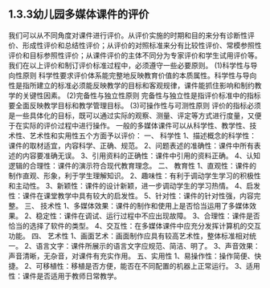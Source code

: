 ## 1.3.3幼儿园多媒体课件的评价
我们可以从不同角度对课件进行评价。从评价实施的时期和目的来分有诊断性评价、形成性评价和总结性评价；从评价的对照标准来分有比较性评价、常模参照性评价和目标参照性评价；从课件评价的主体不同分为专家评价和学生试用评价等。我们在以上评价和制订评价标准过程中，必须遵守一些必要原则。
(1)科学性与导向性原则
科学性要求评价体系能完整地反映教育价值的本质属性。科学性与导向性是指所建立的标准必须能反映教学的目标和客观规律，课件能抓住影响和制约教学的关键性因素。
(2)完备性与独立性原则
完备性与独立性是指评价标准中的指标要全面反映教学目标和教学管理目标。 
(3)可操作性与可测性原则 
评价的指标必须是一些具体化的目标，既可以通过实际的观察、测量、评定等方式进行度量，又便于在实际的评价过程中进行操作。
一般的多媒体课件可以从科学性、教学性、技术性、艺术性和实用性五个方面予以评价：
一、 科学性
1、描述概念的科学性：课件的取材适宜，内容科学、正确、规范。
2、问题表述的准确性：课件中所有表述的内容要准确无误。
3、引用资料的正确性：课件中引用的资料正确。
4、认知逻辑的合理性：课件的演示符合现代教育理念。
二、 教育性
1、直观性：课件的制作直观、形象，利于学生理解知识。
2、趣味性：有利于调动学生学习的积极性和主动性。
3、新颖性：课件的设计新颖，进一步调动学生的学习热情。
4、启发性：课件在课堂教学中具有较大的启发性。
5、针对性：课件的针对性强，内容完整。
三、 技术性
1、多媒体效果：课件的制作和使用上是否恰当运用了多媒体效果。
2、稳定性：课件在调试、运行过程中不应出现故障。
3、合理性：课件是否恰当的选择了软件的类型。
4、交互性：在多媒体课件中应充分发挥计算机的交互功能。
四、 艺术性
1、画面艺术：画面制作应具有较高艺术性，整体标准相对统一。
2、语言文字：课件所展示的语言文字应规范、简洁、明了。
3、声音效果：声音清晰，无杂音，对课件有充实作用。
五、实用性
1、易操作性：操作简便、快捷。
2、可移植性：移植是否方便，能否在不同配置的机器上正常运行。
3、适用性：课件是否适用于教师日常教学。
